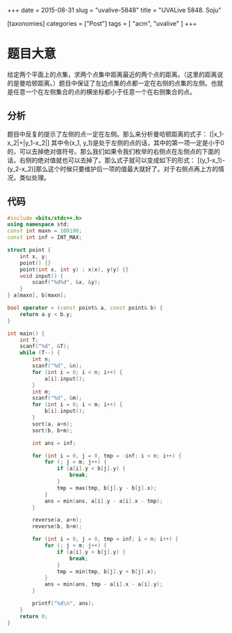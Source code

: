 +++
date = 2015-08-31
slug = "uvalive-5848"
title = "UVALive 5848. Soju"

[taxonomies]
categories =  ["Post"]
tags = [ "acm", "uvalive" ]
+++

# 题目大意

给定两个平面上的点集，求两个点集中距离最近的两个点的距离。（这里的距离说的是曼哈顿距离。）题目中保证了左边点集的点都一定在右侧的点集的左侧。也就是任意一个在左侧集合的点的横坐标都小于任意一个在右侧集合的点。

<!-- more -->

## 分析

题目中反复的提示了左侧的点一定在左侧。那么来分析曼哈顿距离的式子：
\[|x_1-x_2|+|y_1-x_2|\]
其中令\(x_1, y_1\)是处于左侧的点的话，其中的第一项一定是小于0的，可以去掉绝对值符号。那么我们如果令我们枚举的右侧点在左侧点的下面的话，右侧的绝对值就也可以去掉了。那么式子就可以变成如下的形式：
\[(y_1-x_1)-(y_2-x_2)\]那么这个时候只要维护后一项的值最大就好了。对于右侧点再上方的情况，类似处理。

## 代码

```c++
#include <bits/stdc++.h>
using namespace std;
const int maxn = 100100;
const int inf = INT_MAX;

struct point {
    int x, y;
    point() {}
    point(int x, int y) : x(x), y(y) {}
    void input() {
        scanf("%d%d", &x, &y);
    }
} a[maxn], b[maxn];

bool operator < (const point& a, const point& b) {
    return a.y < b.y;
}

int main() {
    int T;
    scanf("%d", &T);
    while (T--) {
        int n;
        scanf("%d", &n);
        for (int i = 0; i < n; i++) {
            a[i].input();
        }
        int m;
        scanf("%d", &m);
        for (int i = 0; i < m; i++) {
            b[i].input();
        }
        sort(a, a+n);
        sort(b, b+m);

        int ans = inf;

        for (int i = 0, j = 0, tmp = -inf; i < n; i++) {
            for (; j < m; j++) {
                if (a[i].y < b[j].y) {
                    break;
                }
                tmp = max(tmp, b[j].y - b[j].x);
            }
            ans = min(ans, a[i].y - a[i].x - tmp);
        }

        reverse(a, a+n);
        reverse(b, b+m);

        for (int i = 0, j = 0, tmp = inf; i < n; i++) {
            for (; j < m; j++) {
                if (a[i].y > b[j].y) {
                    break;
                }
                tmp = min(tmp, b[j].y + b[j].x);
            }
            ans = min(ans, tmp - a[i].x - a[i].y);
        }

        printf("%d\n", ans);
    }
    return 0;
}
```